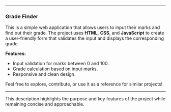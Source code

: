 
---

### **Grade Finder**

This is a simple web application that allows users to input their marks and find out their grade. The project uses **HTML**, **CSS**, and **JavaScript** to create a user-friendly form that validates the input and displays the corresponding grade.

**Features:**
- Input validation for marks between 0 and 100.
- Grade calculation based on input marks.
- Responsive and clean design.
  
Feel free to explore, contribute, or use it as a reference for similar projects!

---

This description highlights the purpose and key features of the project while remaining concise and approachable.
